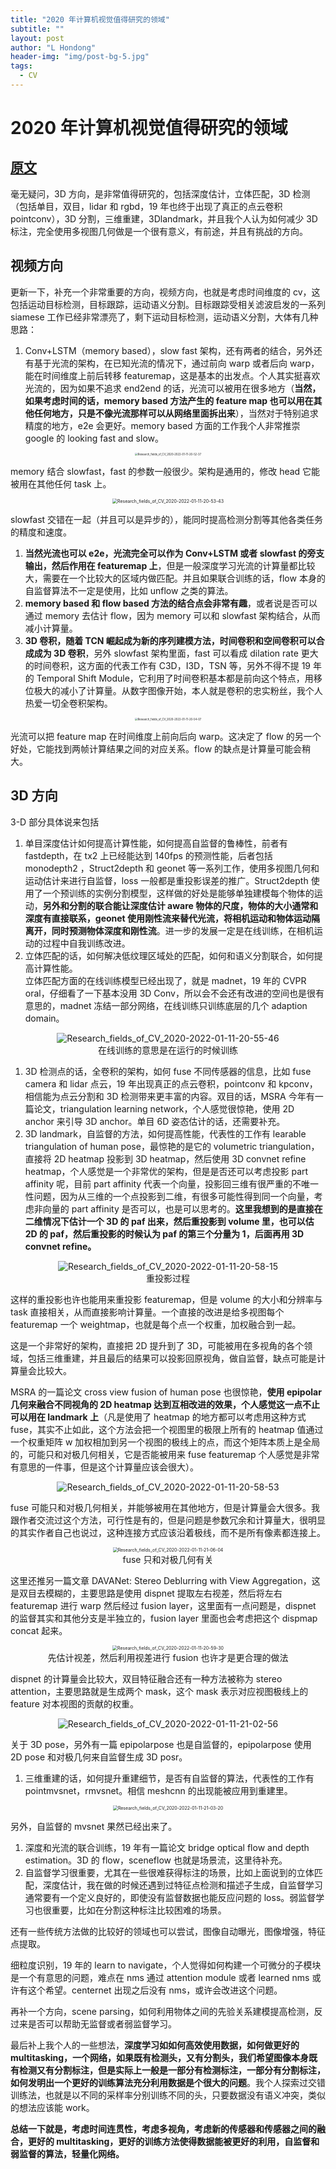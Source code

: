 ```yaml
---
title: "2020 年计算机视觉值得研究的领域"
subtitle: ""
layout: post
author: "L Hondong"
header-img: "img/post-bg-5.jpg"
tags:
  - CV
---
```


# 2020 年计算机视觉值得研究的领域

## [原文](https://www.zhihu.com/question/366016644/answer/971983556)

毫无疑问，3D 方向，是非常值得研究的，包括深度估计，立体匹配，3D 检测（包括单目，双目，lidar 和 rgbd，19 年也终于出现了真正的点云卷积 pointconv），3D 分割，三维重建，3Dlandmark，并且我个人认为如何减少 3D 标注，完全使用多视图几何做是一个很有意义，有前途，并且有挑战的方向。

## 视频方向

更新一下，补充一个非常重要的方向，视频方向，也就是考虑时间维度的 cv，这包括运动目标检测，目标跟踪，运动语义分割。目标跟踪受相关滤波启发的一系列 siamese 工作已经非常漂亮了，剩下运动目标检测，运动语义分割，大体有几种思路：

1. Conv+LSTM（memory based），slow fast 架构，还有两者的结合，另外还有基于光流的架构，在已知光流的情况下，通过前向 warp 或者后向 warp，能在时间维度上前后转移 featuremap，这是基本的出发点。个人其实挺喜欢光流的，因为如果不追求 end2end 的话，光流可以被用在很多地方（**当然，如果考虑时间的话，memory based 方法产生的 feature map 也可以用在其他任何地方，只是不像光流那样可以从网络里面拆出来**），当然对于特别追求精度的地方，e2e 会更好。memory based 方面的工作我个人非常推崇 google 的 looking fast and slow。

<div align=center><img src="/images/Research_fields_of_CV_2020-2022-01-11-20-52-37.png" alt="Research_fields_of_CV_2020-2022-01-11-20-52-37" style="zoom:30%;" /></div>

memory 结合 slowfast，fast 的参数一般很少。架构是通用的，修改 head 它能被用在其他任何 task 上。

<div align=center><img src="/images/Research_fields_of_CV_2020-2022-01-11-20-53-43.png" alt="Research_fields_of_CV_2020-2022-01-11-20-53-43" style="zoom:50%;" /></div>

slowfast 交错在一起（并且可以是异步的），能同时提高检测分割等其他各类任务的精度和速度。

1. **当然光流也可以 e2e，光流完全可以作为 Conv+LSTM 或者 slowfast 的旁支输出，然后作用在 featuremap 上**，但是一般深度学习光流的计算量都比较大，需要在一个比较大的区域内做匹配。并且如果联合训练的话，flow 本身的自监督算法不一定是使用，比如 unflow 之类的算法。
2. **memory based 和 flow based 方法的结合点会非常有趣**，或者说是否可以通过 memory 去估计 flow，因为 memory 可以和 slowfast 架构结合，从而减小计算量。
3. **3D 卷积，随着 TCN 崛起成为新的序列建模方法，时间卷积和空间卷积可以合成成为 3D 卷积**，另外 slowfast 架构里面，fast 可以看成 dilation rate 更大的时间卷积，这方面的代表工作有 C3D，I3D，TSN 等，另外不得不提 19 年的 Temporal Shift Module，它利用了时间卷积基本都是前向这个特点，用移位极大的减小了计算量。从数字图像开始，本人就是卷积的忠实粉丝，我个人热爱一切全卷积架构。

<div align=center><img src="/images/Research_fields_of_CV_2020-2022-01-11-20-54-07.png" alt="Research_fields_of_CV_2020-2022-01-11-20-54-07" style="zoom:30%;" /></div>

光流可以把 feature map 在时间维度上前向后向 warp。这决定了 flow 的另一个好处，它能找到两帧计算结果之间的对应关系。flow 的缺点是计算量可能会稍大。

## 3D 方向

3-D 部分具体说来包括

1. 单目深度估计如何提高计算性能，如何提高自监督的鲁棒性，前者有 fastdepth，在 tx2 上已经能达到 140fps 的预测性能，后者包括 monodepth2 ，Struct2depth 和 geonet 等一系列工作，使用多视图几何和运动估计来进行自监督，loss 一般都是重投影误差的推广。Struct2depth 使用了一个预训练的实例分割模型，这样做的好处是能够单独建模每个物体的运动，**另外和分割的联合能让深度估计 aware 物体的尺度，物体的大小通常和深度有直接联系，geonet 使用刚性流来替代光流，将相机运动和物体运动隔离开，同时预测物体深度和刚性流**。进一步的发展一定是在线训练，在相机运动的过程中自我训练改进。
2. 立体匹配的话，如何解决低纹理区域处的匹配，如何和语义分割联合，如何提高计算性能。  
立体匹配方面的在线训练模型已经出现了，就是 madnet，19 年的 CVPR oral，仔细看了一下基本没用 3D Conv，所以会不会还有改进的空间也是很有意思的，madnet 冻结一部分网络，在线训练只训练底层的几个 adaption domain。

<div align=center><img src="/images/Research_fields_of_CV_2020-2022-01-11-20-55-46.png" alt="Research_fields_of_CV_2020-2022-01-11-20-55-46" style="zoom:100%;" /></div>

<center>在线训练的意思是在运行的时候训练</center>

1. 3D 检测点的话，全卷积的架构，如何 fuse 不同传感器的信息，比如 fuse camera 和 lidar 点云，19 年出现真正的点云卷积，pointconv 和 kpconv，相信能为点云分割和 3D 检测带来更丰富的内容。双目的话，MSRA 今年有一篇论文，triangulation learning network，个人感觉很惊艳，使用 2D anchor 来引导 3D anchor。单目 6D 姿态估计的话，还需要补充。
2. 3D landmark，自监督的方法，如何提高性能，代表性的工作有 learable triangulation of human pose，最惊艳的是它的 volumetric triangulation，直接将 2D heatmap 投影到 3D heatmap，然后使用 3D convnet refine heatmap，个人感觉是一个非常优的架构，但是是否还可以考虑投影 part affinity 呢，目前 part affinity 代表一个向量，投影回三维有很严重的不唯一性问题，因为从三维的一个点投影到二维，有很多可能性得到同一个向量，考虑非向量的 part affinity 是否可以，也是可以思考的。**这里我想到的是直接在二维情况下估计一个 3D 的 paf 出来，然后重投影到 volume 里，也可以估 2D 的 paf，然后重投影的时候认为 paf 的第三个分量为 1，后面再用 3D convnet refine。**

<div align=center><img src="/images/Research_fields_of_CV_2020-2022-01-11-20-58-15.gif" alt="Research_fields_of_CV_2020-2022-01-11-20-58-15" style="zoom:100%;" /></div>

<center>重投影过程</center>

这样的重投影也许也能用来重投影 featuremap，但是 volume 的大小和分辨率与 task 直接相关，从而直接影响计算量。一个直接的改进是给多视图每个 featuremap 一个 weightmap，也就是每个点一个权重，加权融合到一起。

这是一个非常好的架构，直接把 2D 提升到了 3D，可能被用在多视角的各个领域，包括三维重建，并且最后的结果可以投影回原视角，做自监督，缺点可能是计算量会比较大。

MSRA 的一篇论文 cross view fusion of human pose 也很惊艳，**使用 epipolar 几何来融合不同视角的 2D heatmap 达到互相改进的效果，个人感觉这一点不止可以用在 landmark 上**（凡是使用了 heatmap 的地方都可以考虑用这种方式 fuse，其实不止如此，这个方法会把一个视图里的极限上所有的 heatmap 值通过一个权重矩阵 w 加权相加到另一个视图的极线上的点，而这个矩阵本质上是全局的，可能只和对极几何相关，它是否能被用来 fuse featuremap 个人感觉是非常有意思的一件事，但是这个计算量应该会很大）。

<div align=center><img src="/images/Research_fields_of_CV_2020-2022-01-11-20-58-53.png" alt="Research_fields_of_CV_2020-2022-01-11-20-58-53" style="zoom:100%;" /></div>

fuse 可能只和对极几何相关，并能够被用在其他地方，但是计算量会大很多。我跟作者交流过这个方法，可行性是有的，但是问题是参数冗余和计算量大，很明显的其实作者自己也说过，这种连接方式应该沿着极线，而不是所有像素都连接上。

<div align=center><img src="/images/Research_fields_of_CV_2020-2022-01-11-21-06-04.png" alt="Research_fields_of_CV_2020-2022-01-11-21-06-04" style="zoom:50%;" /></div>

<center>fuse 只和对极几何有关</center>

这里还推另一篇文章 DAVANet: Stereo Deblurring with View Aggregation，这是双目去模糊的，主要思路是使用 dispnet 提取左右视差，然后将左右 featuremap 进行 warp 然后经过 fusion layer，这里面有一点问题是，dispnet 的监督其实和其他分支是半独立的，fusion layer 里面也会考虑把这个 dispmap concat 起来。

<div align=center><img src="/images/Research_fields_of_CV_2020-2022-01-11-20-59-30.png" alt="Research_fields_of_CV_2020-2022-01-11-20-59-30" style="zoom:50%;" /></div>

<center>先估计视差，然后利用视差进行 fusion 也许才是更合理的做法</center>

dispnet 的计算量会比较大，双目特征融合还有一种方法被称为 stereo attention，主要思路就是生成两个 mask，这个 mask 表示对应视图极线上的 feature 对本视图的贡献的权重。

<div align=center><img src="/images/Research_fields_of_CV_2020-2022-01-11-21-02-56.png" alt="Research_fields_of_CV_2020-2022-01-11-21-02-56" style="zoom:100%;" /></div>

关于 3D pose，另外有一篇 epipolarpose 也是自监督的，epipolarpose 使用 2D pose 和对极几何来自监督生成 3D posr。

1. 三维重建的话，如何提升重建细节，是否有自监督的算法，代表性的工作有 pointmvsnet，rmvsnet。相信 meshcnn 的出现能被应用到重建里。

<div align=center><img src="/images/Research_fields_of_CV_2020-2022-01-11-21-03-20.png" alt="Research_fields_of_CV_2020-2022-01-11-21-03-20" style="zoom:50%;" /></div>

另外，自监督的 mvsnet 果然已经出来了。

1. 深度和光流的联合训练，19 年有一篇论文 bridge optical flow and depth estimation。3D 的 flow，sceneflow 也就是场景流，这里待补充。
2. 自监督学习很重要，尤其在一些很难获得标注的场景，比如上面说到的立体匹配，深度估计，我在做的时候还遇到过特征点检测和描述子生成，自监督学习通常要有一个定义良好的，即使没有监督数据也能反应问题的 loss。弱监督学习也很重要，比如在分割这种标注比较困难的场景。

还有一些传统方法做的比较好的领域也可以尝试，图像自动曝光，图像增强，特征点提取。

细粒度识别，19 年的 learn to navigate，个人觉得如何构建一个可微分的子模块是一个有意思的问题，难点在 nms 通过 attention module 或者 learned nms 或许有这个希望。centernet 出现之后没有 nms，或许会改进这个问题。

再补一个方向，scene parsing，如何利用物体之间的先验关系建模提高检测，反过来是否可以帮助无监督或者弱监督学习。

最后补上我个人的一些想法，**深度学习如如何高效使用数据，如何做更好的 multitasking，一个网络，如果既有检测头，又有分割头，我们希望图像本身既有检测又有分割标注，但是实际上一般是一部分有检测标注，一部分有分割标注，如何发明出一个更好的训练算法充分利用数据是个很大的问题**。我个人探索过交错训练法，也就是以不同的采样率分别训练不同的头，只要数据没有语义冲突，类似的想法应该能 work。

**总结一下就是，考虑时间连贯性，考虑多视角，考虑新的传感器和传感器之间的融合，更好的 multitasking，更好的训练方法使得数据能被更好的利用，自监督和弱监督的算法，轻量化网络。**
